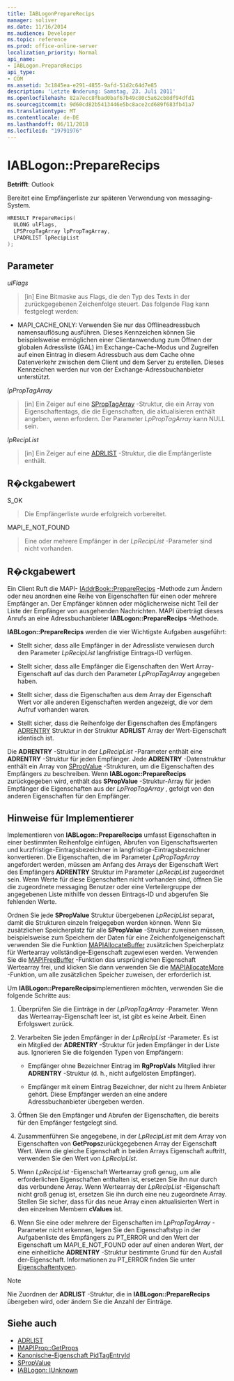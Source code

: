 ```yaml
---
title: IABLogonPrepareRecips
manager: soliver
ms.date: 11/16/2014
ms.audience: Developer
ms.topic: reference
ms.prod: office-online-server
localization_priority: Normal
api_name:
- IABLogon.PrepareRecips
api_type:
- COM
ms.assetid: 3c1845ea-e291-4855-9afd-51d2c64d7e85
description: 'Letzte �nderung: Samstag, 23. Juli 2011'
ms.openlocfilehash: 82a7ecc8fbad0baf67b49c80c5a62cb8df94dfd1
ms.sourcegitcommit: 9d60cd82b5413446e5bc8ace2cd689f683fb41a7
ms.translationtype: MT
ms.contentlocale: de-DE
ms.lasthandoff: 06/11/2018
ms.locfileid: "19791976"
---
```

# <a name="iablogonpreparerecips"></a>IABLogon::PrepareRecips

**Betrifft**: Outlook 
  
Bereitet eine Empfängerliste zur späteren Verwendung von messaging-System.
  
```cpp
HRESULT PrepareRecips(
  ULONG ulFlags,
  LPSPropTagArray lpPropTagArray,
  LPADRLIST lpRecipList
);
```

## <a name="parameters"></a>Parameter

_ulFlags_
  
> [in] Eine Bitmaske aus Flags, die den Typ des Texts in der zurückgegebenen Zeichenfolge steuert. Das folgende Flag kann festgelegt werden:
    
  - MAPI_CACHE_ONLY: Verwenden Sie nur das Offlineadressbuch namensauflösung ausführen. Dieses Kennzeichen können Sie beispielsweise ermöglichen einer Clientanwendung zum Öffnen der globalen Adressliste (GAL) im Exchange-Cache-Modus und Zugreifen auf einen Eintrag in diesem Adressbuch aus dem Cache ohne Datenverkehr zwischen dem Client und dem Server zu erstellen. Dieses Kennzeichen werden nur von der Exchange-Adressbuchanbieter unterstützt.
    
_lpPropTagArray_
  
> [in] Ein Zeiger auf eine [SPropTagArray](sproptagarray.md) -Struktur, die ein Array von Eigenschaftentags, die die Eigenschaften, die aktualisieren enthält angeben, wenn erfordern. Der Parameter _LpPropTagArray_ kann NULL sein. 
    
_lpRecipList_
  
> [in] Ein Zeiger auf eine [ADRLIST](adrlist.md) -Struktur, die die Empfängerliste enthält. 
    
## <a name="return-value"></a>R�ckgabewert

S_OK 
  
> Die Empfängerliste wurde erfolgreich vorbereitet.
    
MAPI_E_NOT_FOUND 
  
> Eine oder mehrere Empfänger in der _LpRecipList_ -Parameter sind nicht vorhanden. 
    
## <a name="return-value"></a>R�ckgabewert

Ein Client Ruft die MAPI- [IAddrBook::PrepareRecips](iaddrbook-preparerecips.md) -Methode zum Ändern oder neu anordnen eine Reihe von Eigenschaften für einen oder mehrere Empfänger an. Der Empfänger können oder möglicherweise nicht Teil der Liste der Empfänger von ausgehenden Nachrichten. MAPI überträgt dieses Anrufs an eine Adressbuchanbieter **IABLogon::PrepareRecips** -Methode. 
  
**IABLogon::PrepareRecips** werden die vier Wichtigste Aufgaben ausgeführt: 
  
- Stellt sicher, dass alle Empfänger in der Adressliste verwiesen durch den Parameter _LpRecipList_ langfristige Eintrags-ID verfügen. 
    
- Stellt sicher, dass alle Empfänger die Eigenschaften den Wert Array-Eigenschaft auf das durch den Parameter _LpPropTagArray_ angegeben haben. 
    
- Stellt sicher, dass die Eigenschaften aus dem Array der Eigenschaft Wert vor alle anderen Eigenschaften werden angezeigt, die vor dem Aufruf vorhanden waren.
    
- Stellt sicher, dass die Reihenfolge der Eigenschaften des Empfängers [ADRENTRY](adrentry.md) Struktur in der Struktur **ADRLIST** Array der Wert-Eigenschaft identisch ist. 
    
Die **ADRENTRY** -Struktur in der _LpRecipList_ -Parameter enthält eine **ADRENTRY** -Struktur für jeden Empfänger. Jede **ADRENTRY** -Datenstruktur enthält ein Array von [SPropValue](spropvalue.md) -Strukturen, um die Eigenschaften des Empfängers zu beschreiben. Wenn **IABLogon::PrepareRecips** zurückgegeben wird, enthält das **SPropValue** -Struktur-Array für jeden Empfänger die Eigenschaften aus der _LpPropTagArray_ , gefolgt von den anderen Eigenschaften für den Empfänger. 
  
## <a name="notes-to-implementers"></a>Hinweise für Implementierer

Implementieren von **IABLogon::PrepareRecips** umfasst Eigenschaften in einer bestimmten Reihenfolge einfügen, Abrufen von Eigenschaftswerten und kurzfristige-Eintragsbezeichner in langfristige-Eintragsbezeichner konvertieren. Die Eigenschaften, die im Parameter _LpPropTagArray_ angefordert werden, müssen am Anfang des Arrays der Eigenschaft Wert des Empfängers **ADRENTRY** Struktur im Parameter _LpRecipList_ zugeordnet sein. Wenn Werte für diese Eigenschaften nicht vorhanden sind, öffnen Sie die zugeordnete messaging Benutzer oder eine Verteilergruppe der angegebenen Liste mithilfe von dessen Eintrags-ID und abgerufen Sie fehlenden Werte. 
  
Ordnen Sie jede **SPropValue** Struktur übergebenen _LpRecipList_ separat, damit die Strukturen einzeln freigegeben werden können. Wenn Sie zusätzlichen Speicherplatz für alle **SPropValue** -Struktur zuweisen müssen, beispielsweise zum Speichern der Daten für eine Zeichenfolgeneigenschaft verwenden Sie die Funktion [MAPIAllocateBuffer](mapiallocatebuffer.md) zusätzlichen Speicherplatz für Wertearray vollständige-Eigenschaft zugewiesen werden. Verwenden Sie die [MAPIFreeBuffer](mapifreebuffer.md) -Funktion das ursprünglichen Eigenschaft Wertearray frei, und klicken Sie dann verwenden Sie die [MAPIAllocateMore](mapiallocatemore.md) -Funktion, um alle zusätzlichen Speicher zuweisen, der erforderlich ist. 
  
Um **IABLogon::PrepareRecips**implementieren möchten, verwenden Sie die folgende Schritte aus:
  
1. Überprüfen Sie die Einträge in der _LpPropTagArray_ -Parameter. Wenn das Wertearray-Eigenschaft leer ist, ist gibt es keine Arbeit. Einen Erfolgswert zurück. 
    
2. Verarbeiten Sie jeden Empfänger in der _LpRecipList_ -Parameter. Es ist ein Mitglied der **ADRENTRY** -Struktur für jeden Empfänger in der Liste aus. Ignorieren Sie die folgenden Typen von Empfängern: 
    
   - Empfänger ohne Bezeichner Eintrag im **RgPropVals** Mitglied ihrer **ADRENTRY** -Struktur (d. h., nicht aufgelösten Empfänger). 
    
   - Empfänger mit einem Eintrag Bezeichner, der nicht zu Ihrem Anbieter gehört. Diese Empfänger werden an eine andere Adressbuchanbieter übergeben werden.
    
3. Öffnen Sie den Empfänger und Abrufen der Eigenschaften, die bereits für den Empfänger festgelegt sind.
    
4. Zusammenführen Sie angegebene, in der _LpRecipList_ mit dem Array von Eigenschaften von **GetProps**zurückgegebenen Array der Eigenschaft Wert. Wenn die gleiche Eigenschaft in beiden Arrays Eigenschaft auftritt, verwenden Sie den Wert von _LpRecipList_.
    
5. Wenn _LpRecipList_ -Eigenschaft Wertearray groß genug, um alle erforderlichen Eigenschaften enthalten ist, ersetzen Sie ihn nur durch das verbundene Array. Wenn Wertearray der _LpRecipList_ -Eigenschaft nicht groß genug ist, ersetzen Sie ihn durch eine neu zugeordnete Array. Stellen Sie sicher, dass für das neue Array einen aktualisierten Wert in den einzelnen Membern **cValues** ist. 
    
6. Wenn Sie eine oder mehrere der Eigenschaften im _LpPropTagArray_ -Parameter nicht erkennen, legen Sie den Eigenschaftstyp in der Aufgabenliste des Empfängers zu PT_ERROR und den Wert der Eigenschaft um MAPI_E_NOT_FOUND oder auf einen anderen Wert, der eine einheitliche **ADRENTRY** -Struktur bestimmte Grund für den Ausfall der-Eigenschaft. Informationen zu PT_ERROR finden Sie unter [Eigenschaftentypen](property-types.md).
    
> [!NOTE]
> Nie Zuordnen der **ADRLIST** -Struktur, die in **IABLogon::PrepareRecips** übergeben wird, oder ändern Sie die Anzahl der Einträge. 
  
## <a name="see-also"></a>Siehe auch

- [ADRLIST](adrlist.md)
- [IMAPIProp::GetProps](imapiprop-getprops.md)
- [Kanonische-Eigenschaft PidTagEntryId](pidtagentryid-canonical-property.md)
- [SPropValue](spropvalue.md)
- [IABLogon: IUnknown](iablogoniunknown.md)

